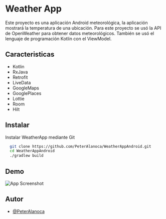 # Weather App

Este proyecto es una aplicación Android meteorológica, la aplicación mostrará la temperatura de una ubicación. Para este proyecto se usó la API de OpenWeather para obtener datos meteorológicos. También se usó el lenguaje de programación Kotlin con el ViewModel.
## Caracteristicas

- Kotlin
- RxJava
- Retrofit
- LiveData
- GoogleMaps
- GooglePlaces
- Lottie
- Room
- Hilt


## Instalar

Instalar WeatherApp mediante Git

```bash
  git clone https://github.com/PeterAlanoca/WeatherAppAndroid.git
  cd WeatherAppAndroid
  ./gradlew build
```
    
## Demo

![App Screenshot](/screenshot.gif)


## Autor

- [@PeterAlanoca](https://www.github.com/PeterAlanoca)

